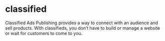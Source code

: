 # classified
Classified Ads Publishing provides a way to connect with an audience and sell products. With classifieds, you don’t have to build or manage a website or wait for customers to come to you. 
